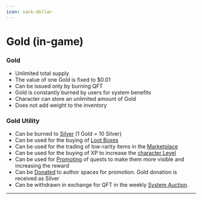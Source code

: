 ```yaml
---
icon: sack-dollar
---
```


# Gold (in-game)

### Gold

* Unlimited total supply
* The value of one Gold is fixed to $0.01 
* Can be issued only by burning QFT 
* Gold is constantly burned by users for system benefits
* Character can store an unlimited amount of Gold
* Does not add weight to the inventory


### Gold Utility

* Can be burned to [Silver](Silver-in-game.md) (1 Gold = 10 Silver)
* Can be used for the buying of [Loot Boxes](../mining/Items.md)
* Can be used for the trading of low-rarity items in the [Marketplace](../mining/Items.md)
* Can be used for the buying of XP to increase the [character Level](../mining/character.md)
* Can be used for [Promoting](/authors/promotion.md) of quests to make them more visible and increasing the reward
* Can be [Donated](../authors/author%20spaces.md) to author spaces for promotion. Gold donation is received as Silver
* Can be withdrawn in exchange for QFT in the weekly [System Auction](../infrastructure/gold%20withdrawals.md). 

***